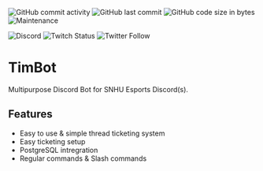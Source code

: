 ![GitHub commit activity](https://img.shields.io/github/commit-activity/m/averwhy/TimBot?style=flat-square)
![GitHub last commit](https://img.shields.io/github/last-commit/averwhy/TimBot?style=flat-square)
![GitHub code size in bytes](https://img.shields.io/github/languages/code-size/averwhy/TimBot?style=flat-square)
![Maintenance](https://img.shields.io/maintenance/yes/2022?style=flat-square)

![Discord](https://img.shields.io/discord/628241341482139679?logo=discord&logoColor=white&style=flat-square)
![Twitch Status](https://img.shields.io/twitch/status/SNHUesports?style=social)
![Twitter Follow](https://img.shields.io/twitter/follow/SNHUesports?style=social)
# TimBot
Multipurpose Discord Bot for SNHU Esports Discord(s).

## Features
- Easy to use & simple thread ticketing system
- Easy ticketing setup
- PostgreSQL intregration
- Regular commands & Slash commands